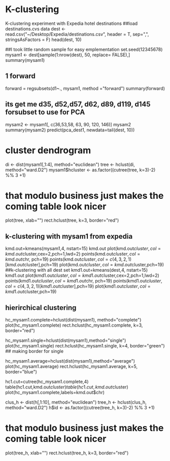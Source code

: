# K-clustering
K-clustering experiment with Expedia hotel destinations
##load destinations.cvs data
dest <- read.csv("~/Desktop/Expedia/destinations.csv", header = T, sep=",", stringsAsFactors = F)
head(dest, 10)

##I took little random sample for easy emplementation
set.seed(12345678)
mysam1  <- dest[sample(1:nrow(dest), 50, replace= FALSE),]
summary(mysam1)
## 1 forward
forward = regsubsets(d1~., mysam1, method ="forward")
summary(forward)
## its get me d35, d52,d57, d62, d89, d119, d145 forsubset to use for PCA
mysam2 <- mysam1[, c(36,53,58, 63, 90, 120, 146)]
mysam2
summary(mysam2)
predict(pca_dest1, 
        newdata=tail(dest, 10))

# cluster dendrogram
di <- dist(mysam1[,1:4], method="euclidean")
tree <- hclust(di, method="ward.D2")
mysam1$hcluster <- as.factor((cutree(tree, k=3)-2) %% 3 +1)
# that modulo business just makes the coming table look nicer
plot(tree, xlab="")
rect.hclust(tree, k=3, border="red")

## k-clustering with mysam1 from expedia
kmd.out=kmeans(mysam1,4, nstart=15)
kmd.out
plot(kmd.out$cluster,col=kmd.out$cluster,cex=2,pch=1,lwd=2)
points(kmd.out$cluster,col=kmd.out$chr, pch=19)
points(kmd.out$cluster,col=c(4,3,2,1)[kmd.out$cluster],pch=19)
plot(kmd.out$cluster,col=kmd.out$cluster,pch=19)
##k-clustering with all dest set
kmd1.out=kmeans(dest,4, nstart=15)
kmd1.out
plot(kmd1.out$cluster,col=kmd1.out$cluster,cex=2,pch=1,lwd=2)
points(kmd1.out$cluster,col=kmd1.out$chr, pch=19)
points(kmd1.out$cluster,col=c(4,3,2,1)[kmd1.out$cluster],pch=19)
plot(kmd1.out$cluster,col=kmd1.out$cluster,pch=19)

## hierirchical clustering
hc_mysam1.complete=hclust(dist(mysam1), method="complete")
plot(hc_mysam1.complete)
rect.hclust(hc_mysam1.complete, k=3, border="red")

hc_mysam1.single=hclust(dist(mysam1),method="single")
plot(hc_mysam1.single)
rect.hclust(hc_mysam1.single, k=4, border="green")  ## making border for  single

hc_mysam1.average=hclust(dist(mysam1),method="average")
plot(hc_mysam1.average)
rect.hclust(hc_mysam1.average, k=5, border="blue")

hc1.cut=cutree(hc_mysam1.complete,4)
table(hc1.cut,kmd.out$cluster)
table(hc1.cut,kmd.out$cluster)
plot(hc_mysam1.complete,labels=kmd.out$chr)

clus_h <- dist(h[,1:10], method="euclidean")
tree_h <- hclust(clus_h, method="ward.D2")
h$id <- as.factor((cutree(tree_h, k=3)-2) %% 3 +1)
# that modulo business just makes the coming table look nicer
plot(tree_h, xlab="")
rect.hclust(tree_h, k=3, border="red")
